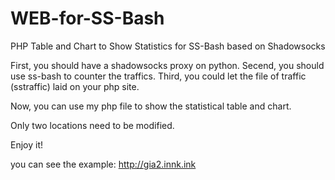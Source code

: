 # WEB-for-SS-Bash 

PHP Table and Chart to Show Statistics for SS-Bash based on Shadowsocks

First, you should have a shadowsocks proxy on python. Secend, you should use ss-bash to counter the traffics. Third, you could let the file of traffic (sstraffic) laid on your php site.

Now, you can use my php file to show the statistical table and chart.

Only two locations need to be modified.

Enjoy it!

you can see the example: http://gia2.innk.ink
